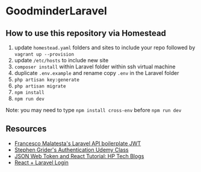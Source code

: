 # GoodminderLaravel

## How to use this repository via Homestead

1) update `homestead.yaml` folders and sites to include your repo followed by `vagrant up --provision`
2) update `/etc/hosts` to include new site
3) `composer install` within Laravel folder within ssh virtual machine
4) duplicate `.env.example` and rename copy `.env` in the Laravel folder
5) `php artisan key:generate`
6) `php artisan migrate`
7) `npm install`
8) `npm run dev`

Note: you may need to type
`npm install cross-env`
before `npm run dev`

<h2>Resources</h2>
  <ul>
      
   <li><a href='https://github.com/francescomalatesta/laravel-api-boilerplate-jwt' target='_blank' rel="noopener noreferrer">Francesco Malatesta's Laravel API boilerplate JWT</a></li>
  <li><a href='https://www.udemy.com/react-redux-tutorial/' target='_blank' rel="noopener noreferrer">Stephen Grider's Authentication Udemy Class</a></li>
  <li><a href='https://hptechblogs.com/using-json-web-token-react/' target='_blank' rel="noopener noreferrer">JSON Web Token and React Tutorial: HP Tech Blogs</a></li>
   <li><a href='https://github.com/lijujohn13/react-laravel-auth' target='_blank' rel="noopener noreferrer">React + Laravel Login</a>
</li>
    </ul>
